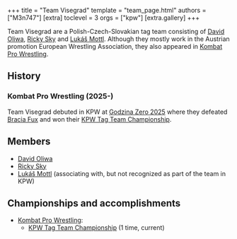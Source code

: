 +++
title = "Team Visegrad"
template = "team_page.html"
authors = ["M3n747"]
[extra]
toclevel = 3
orgs = ["kpw"]
[extra.gallery]
+++

Team Visegrad are a Polish-Czech-Slovakian tag team consisting of [David Oliwa](@/w/david-oliwa.md), [Ricky Sky](@/w/ricky-sky.md) and [Lukáš Mottl](@/w/skull-evil.md).
Although they mostly work in the Austrian promotion European Wrestling Association, they also appeared in [Kombat Pro Wrestling](@/o/kpw.md).

## History

### Kombat Pro Wrestling (2025-)

Team Visegrad debuted in KPW at [Godzina Zero 2025](@/e/kpw/2025-08-22-kpw-godzina-zero-2025.md) where they defeated [Bracia Fux](@/tt/bracia-fux.md) and won their [KPW Tag Team Championship](@/c/kpw-tag-team-championship.md).

## Members

* [David Oliwa](@/w/david-oliwa.md)
* [Ricky Sky](@/w/ricky-sky.md)
* [Lukáš Mottl](@/w/skull-evil.md) (associating with, but not recognized as part of the team in KPW)

## Championships and accomplishments

* [Kombat Pro Wrestling](@/o/kpw.md):
  - [KPW Tag Team Championship](@/c/kpw-tag-team-championship.md) (1 time, current)
